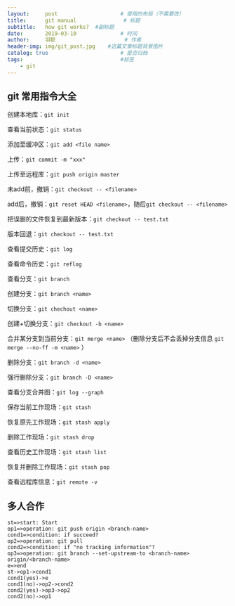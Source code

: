 ```yaml
---
layout:     post                    # 使用的布局（不需要改）
title:      git manual               # 标题 
subtitle:   how git works?  #副标题
date:       2019-03-10              # 时间
author:     羽聪                      # 作者
header-img: img/git_post.jpg    #这篇文章标题背景图片
catalog: true                       # 是否归档
tags:                               #标签
    - git
---
```


## git 常用指令大全

创建本地库：`git init`

查看当前状态：`git status`

添加至缓冲区：`git add <file name>`

上传：`git commit -m "xxx"`

上传至远程库：`git push origin master`

未add前，撤销：`git checkout -- <filename>`

add后，撤销：`git reset HEAD <filename>`，随后`git checkout -- <filename>`

把误删的文件恢复到最新版本：`git checkout -- test.txt`

版本回退：`git checkout -- test.txt`

查看提交历史：`git log`

查看命令历史：`git reflog`

查看分支：`git branch`

创建分支：`git branch <name>`

切换分支：`git chechout <name>`

创建+切换分支：`git checkout -b <name>`

合并某分支到当前分支：`git merge <name>` （删除分支后不会丢掉分支信息 `git merge --no-ff -m <name>` ）

删除分支：`git branch -d <name>`

强行删除分支：`git branch -D <name>`

查看分支合并图：`git log --graph `

保存当前工作现场：`git stash`

恢复原先工作现场：`git stash apply`

删除工作现场：`git stash drop`

查看历史工作现场：`git stash list`

恢复并删除工作现场：`git stash pop`

查看远程库信息：`git remote -v`



## 多人合作

```flow
st=>start: Start
op1=>operation: git push origin <branch-name>
cond1=>condition: if succeed?
op2=>operation: git pull
cond2=>condition: if "no tracking information"?
op3=>operation: git branch --set-upstream-to <branch-name> origin/<branch-name>
e=>end
st->op1->cond1
cond1(yes)->e
cond1(no)->op2->cond2
cond2(yes)->op3->op2
cond2(no)->op1
```

